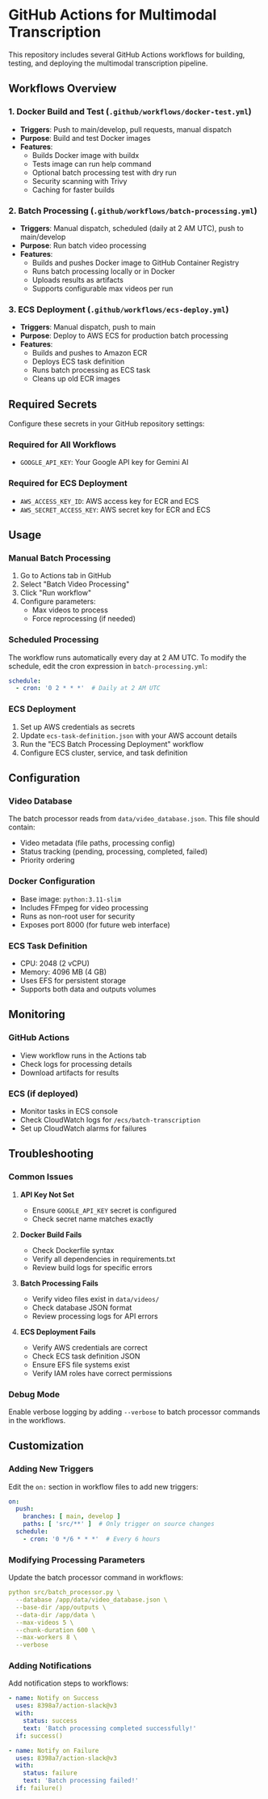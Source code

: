 # GitHub Actions for Multimodal Transcription

This repository includes several GitHub Actions workflows for building, testing, and deploying the multimodal transcription pipeline.

## Workflows Overview

### 1. Docker Build and Test (`.github/workflows/docker-test.yml`)
- **Triggers**: Push to main/develop, pull requests, manual dispatch
- **Purpose**: Build and test Docker images
- **Features**:
  - Builds Docker image with buildx
  - Tests image can run help command
  - Optional batch processing test with dry run
  - Security scanning with Trivy
  - Caching for faster builds

### 2. Batch Processing (`.github/workflows/batch-processing.yml`)
- **Triggers**: Manual dispatch, scheduled (daily at 2 AM UTC), push to main/develop
- **Purpose**: Run batch video processing
- **Features**:
  - Builds and pushes Docker image to GitHub Container Registry
  - Runs batch processing locally or in Docker
  - Uploads results as artifacts
  - Supports configurable max videos per run

### 3. ECS Deployment (`.github/workflows/ecs-deploy.yml`)
- **Triggers**: Manual dispatch, push to main
- **Purpose**: Deploy to AWS ECS for production batch processing
- **Features**:
  - Builds and pushes to Amazon ECR
  - Deploys ECS task definition
  - Runs batch processing as ECS task
  - Cleans up old ECR images

## Required Secrets

Configure these secrets in your GitHub repository settings:

### Required for All Workflows
- `GOOGLE_API_KEY`: Your Google API key for Gemini AI

### Required for ECS Deployment
- `AWS_ACCESS_KEY_ID`: AWS access key for ECR and ECS
- `AWS_SECRET_ACCESS_KEY`: AWS secret key for ECR and ECS

## Usage

### Manual Batch Processing
1. Go to Actions tab in GitHub
2. Select "Batch Video Processing"
3. Click "Run workflow"
4. Configure parameters:
   - Max videos to process
   - Force reprocessing (if needed)

### Scheduled Processing
The workflow runs automatically every day at 2 AM UTC. To modify the schedule, edit the cron expression in `batch-processing.yml`:

```yaml
schedule:
  - cron: '0 2 * * *'  # Daily at 2 AM UTC
```

### ECS Deployment
1. Set up AWS credentials as secrets
2. Update `ecs-task-definition.json` with your AWS account details
3. Run the "ECS Batch Processing Deployment" workflow
4. Configure ECS cluster, service, and task definition

## Configuration

### Video Database
The batch processor reads from `data/video_database.json`. This file should contain:
- Video metadata (file paths, processing config)
- Status tracking (pending, processing, completed, failed)
- Priority ordering

### Docker Configuration
- Base image: `python:3.11-slim`
- Includes FFmpeg for video processing
- Runs as non-root user for security
- Exposes port 8000 (for future web interface)

### ECS Task Definition
- CPU: 2048 (2 vCPU)
- Memory: 4096 MB (4 GB)
- Uses EFS for persistent storage
- Supports both data and outputs volumes

## Monitoring

### GitHub Actions
- View workflow runs in the Actions tab
- Check logs for processing details
- Download artifacts for results

### ECS (if deployed)
- Monitor tasks in ECS console
- Check CloudWatch logs for `/ecs/batch-transcription`
- Set up CloudWatch alarms for failures

## Troubleshooting

### Common Issues

1. **API Key Not Set**
   - Ensure `GOOGLE_API_KEY` secret is configured
   - Check secret name matches exactly

2. **Docker Build Fails**
   - Check Dockerfile syntax
   - Verify all dependencies in requirements.txt
   - Review build logs for specific errors

3. **Batch Processing Fails**
   - Verify video files exist in `data/videos/`
   - Check database JSON format
   - Review processing logs for API errors

4. **ECS Deployment Fails**
   - Verify AWS credentials are correct
   - Check ECS task definition JSON
   - Ensure EFS file systems exist
   - Verify IAM roles have correct permissions

### Debug Mode
Enable verbose logging by adding `--verbose` to batch processor commands in the workflows.

## Customization

### Adding New Triggers
Edit the `on:` section in workflow files to add new triggers:

```yaml
on:
  push:
    branches: [ main, develop ]
    paths: [ 'src/**' ]  # Only trigger on source changes
  schedule:
    - cron: '0 */6 * * *'  # Every 6 hours
```

### Modifying Processing Parameters
Update the batch processor command in workflows:

```yaml
python src/batch_processor.py \
  --database /app/data/video_database.json \
  --base-dir /app/outputs \
  --data-dir /app/data \
  --max-videos 5 \
  --chunk-duration 600 \
  --max-workers 8 \
  --verbose
```

### Adding Notifications
Add notification steps to workflows:

```yaml
- name: Notify on Success
  uses: 8398a7/action-slack@v3
  with:
    status: success
    text: 'Batch processing completed successfully!'
  if: success()

- name: Notify on Failure
  uses: 8398a7/action-slack@v3
  with:
    status: failure
    text: 'Batch processing failed!'
  if: failure()
```
